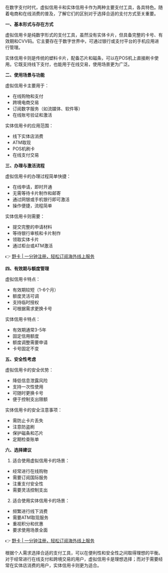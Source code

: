 在数字支付时代，虚拟信用卡和实体信用卡作为两种主要支付工具，各具特色。随着电商和在线消费的普及，了解它们的区别对于选择合适的支付方式至关重要。

**一、基本形式与存在方式**

虚拟信用卡是纯数字形式的支付工具，虽然没有实体卡片，但具备完整的卡号、有效期和CVV码。它主要存在于数字世界中，可通过银行或支付平台的手机应用进行管理。

实体信用卡则是传统的塑料卡片，配备芯片和磁条，可以在POS机上直接刷卡使用。它既支持线下支付，也能用于在线交易，使用场景更为广泛。

**二、使用场景与功能**

虚拟信用卡主要用于：
- 在线购物和支付
- 跨境电商交易
- 订阅数字服务（如流媒体、软件等）
- 在线账号验证和激活

实体信用卡的应用范围：
- 线下实体店消费
- ATM取现
- POS机刷卡
- 在线支付交易

**三、办理与激活流程**

虚拟信用卡的办理过程简单快捷：
- 在线申请，即时开通
- 无需等待卡片制作和邮寄
- 通过网银或手机银行即可激活
- 操作便捷，流程简单

实体信用卡则需要：
- 提交完整的申请材料
- 等待银行审核和卡片制作
- 领取实体卡片
- 通过柜台或ATM激活

👉 [野卡 | 一分钟注册，轻松订阅海外线上服务](https://bit.ly/bewildcard)

**四、有效期与额度管理**

虚拟信用卡特点：
- 有效期较短（1-6个月）
- 额度灵活可调
- 支持临时授权
- 可根据需求更换卡号

实体信用卡特点：
- 有效期通常3-5年
- 固定信用额度
- 额度调整需要申请
- 卡号固定不变

**五、安全性考虑**

虚拟信用卡的安全优势：
- 降低信息泄露风险
- 支持一次性使用
- 可随时更换卡号
- 便于控制支出限额

实体信用卡的安全注意事项：
- 需防止卡片丢失
- 注意防盗刷
- 保护磁条和芯片
- 定期检查账单

**六、选择建议**

1. 适合使用虚拟信用卡的场景：
- 经常进行在线购物
- 需要订阅国际服务
- 注重支付安全性
- 需要灵活控制支出

2. 适合使用实体信用卡的场景：
- 频繁进行线下消费
- 需要ATM取现服务
- 重视积分和优惠
- 要求使用场景全面

👉 [野卡 | 一分钟注册，轻松订阅海外线上服务](https://bit.ly/bewildcard)

根据个人需求选择合适的支付工具，可以在便利性和安全性之间取得理想的平衡。对于经常进行在线支付和跨境交易的用户，虚拟信用卡是理想选择；而对于需要经常在实体店消费的用户，实体信用卡则更为适合。